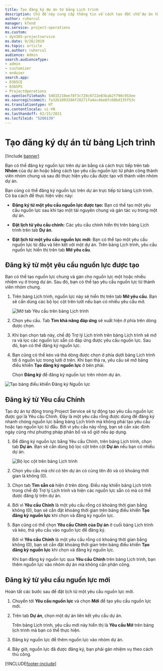 ```yaml
---
title: Tạo đăng ký dự án từ bảng Lịch trình
description: Chủ đề này cung cấp thông tin về cách tạo đặt chỗ dự án từ bảng lịch trình.
author: ruhercul
manager: kfend
ms.service: project-operations
ms.custom:
- dyn365-projectservice
ms.date: 9/26/2019
ms.topic: article
ms.author: ruhercul
audience: Admin
search.audienceType:
- admin
- customizer
- enduser
search.app:
- D365CE
- D365PS
- ProjectOperations
ms.openlocfilehash: 5d815210ee78f3c728c0722e03bab2f790c953ee
ms.sourcegitcommit: fa32b1893286f20271fa4ec4be8fc68bd135f53c
ms.translationtype: HT
ms.contentlocale: vi-VN
ms.lasthandoff: 02/15/2021
ms.locfileid: "5286139"
---
```

# <a name="create-a-project-booking-from-the-schedule-board"></a>Tạo đăng ký dự án từ bảng Lịch trình

[!include [banner](../includes/psa-now-project-operations.md)]

Bạn có thể đăng ký nguồn lực trên dự án bằng cả cách trực tiếp trên tab **Nhóm** của dự án hoặc bằng cách tạo yêu cầu nguồn lực từ phân công thành viên nhóm chung và sau đó thực hiện yêu cầu được tạo với thành viên nhóm dự án.

Bạn cũng có thể đăng ký nguồn lực trên dự án trực tiếp từ bảng Lịch trình. Có ba cách để thực hiện việc này:

- **Đăng ký từ một yêu cầu nguồn lực được tạo:** Bạn có thể tạo một yêu cầu nguồn lực sau khi tạo một tài nguyên chung và gán tác vụ trong một dự án.

- **Đặt lịch từ yêu cầu chính:** Các yêu cầu chính hiển thị trên bảng Lịch trình trên tab **Dự án**. 

- **Đặt lịch từ một yêu cầu nguồn lực mới:** Bạn có thể tạo một yêu cầu nguồn lực từ đầu và liên kết với một dự án. Trên bảng Lịch trình, yêu cầu nguồn lực hiển thị trên tab **Mở yêu cầu**.

## <a name="book-from-a-generated-resource-requirement"></a>Đăng ký từ một yêu cầu nguồn lực được tạo

Bạn có thể tạo nguồn lực chung và gán cho nguồn lực một hoặc nhiều nhiệm vụ ở trong dự án. Sau đó, bạn có thể tạo yêu cầu nguồn lực từ thành viên nhóm chung. 

1.  Trên bảng Lịch trình, nguồn lực này sẽ hiển thị trên tab **Mở yêu cầu**. Bạn sẽ cần dùng các bộ lọc cột trên lưới nếu bạn có nhiều yêu cầu mở. 

    ![Mở tab Yêu cầu trên bảng Lịch trình](media/FAQ-Project-Booking-Schedule-Board-1.png "Ảnh chụp màn hình khi đăng ký và bảng phân công")

2. Chọn yêu cầu. Tab **Tìm khả năng đáp ứng** sẽ xuất hiện ở phía trên dòng được chọn.
 
3. Khi bạn chọn tab này, chế độ Trợ lý Lịch trình trên bảng Lịch trình sẽ mở ra và lọc các nguồn lực sẵn có đáp ứng được yêu cầu nguồn lực. Sau đó, bạn có thể đăng ký nguồn lực.

4. Bạn cũng có thể kéo và thả dòng được chọn ở phía dưới bảng Lịch trình tới ô nguồn lực trong lưới ở trên. Khi bạn thả ra, yêu cầu sẽ mở bảng điều khiển **Tạo đăng ký nguồn lực** ở bên phải.

    Chọn **Đăng ký** để đăng ký nguồn lực trên nhóm dự án.

![Tạo bảng điều khiển Đăng ký Nguồn lực](media/FAQ-Project-Booking-Schedule-Board-6.png "")
 

## <a name="book-from-the-primary-requirement"></a>Đăng ký từ Yêu cầu Chính

Tạo dự án tự động trong Project Service sẽ tự động tạo yêu cầu nguồn lực được gọi là Yêu cầu Chính. Đây là một yêu cầu rỗng được dùng để đăng ký nhanh chóng nguồn lực bằng bảng Lịch trình mà không phải tạo yêu cầu hoặc tạo nguồn lực từ đầu. Bởi vì yêu cầu này rỗng, bạn sẽ cần xác định ngày cũng như phương pháp phân bổ và số giờ nếu áp dụng. 

1. Để đăng ký nguồn lực bằng Yêu cầu Chính, trên bảng Lịch trình, chọn tab **Dự án**. Bạn sẽ cần dùng bộ lọc cột trên cột **Dự án** nếu bạn có nhiều dự án.

   ![Bộ lọc cột trên bảng Lịch trình](media/FAQ-Project-Booking-Schedule-Board-2.png "Ảnh chụp màn hình khi đăng ký và bảng phân công")

2. Chọn yêu cầu mà chỉ có tên dự án có cùng tên đó và có khoảng thời gian là không (0).

3. Chọn tab **Tìm sẵn có** hiện ở trên dòng. Điều này khiến bảng Lịch trình trong chế độ Trợ lý Lịch trình và hiện các nguồn lực sẵn có mà có thể được đăng lý trên dự án.

4. Bởi vì **Yêu cầu Chính** là một yêu cầu rỗng có khoảng thời gian bằng không (0), bạn sẽ cần đặt khoảng thời gian trên bảng điều khiển **Tạo đăng ký nguồn lực** khi chọn và đăng ký nguồn lực.

5. Bạn cũng có thể chọn **Yêu cầu Chính của Dự án** ở cuối bảng Lịch trình và kéo, thả yêu cầu vào nguồn lực để đăng ký.
 
    Bởi vì **Yêu cầu Chính** là một yêu cầu rỗng có khoảng thời gian bằng không (0), bạn sẽ cần đặt khoảng thời gian trên bảng điều khiển **Tạo đăng ký nguồn lực** khi chọn và đăng ký nguồn lực.
 
    Khi bạn đăng ký nguồn lực qua **Yêu cầu Chính** trên bảng Lịch trình, bạn thêm nguồn lực vào nhóm dự án mà không cần phân công.
 
## <a name="book-from-a-new-resource-requirement"></a>Đăng ký từ yêu cầu nguồn lực mới
Hoàn tất các bước sau để đặt lịch từ một yêu cầu nguồn lực mới. 

1. Chuyển tới **Yêu cầu nguồn lực** và chọn **Mới** để tạo yêu cầu nguồn lực mới.

2. Trên tab **Dự án**, chọn một dự án liên kết yêu cầu dự án.
 
    Trên bảng Lịch trình, yêu cầu mới này hiển thị là **Yêu cầu Mở** trên bảng lịch trình mà bạn có thể thực hiện.

3. Đăng ký nguồn lực để thêm nguồn lực vào nhóm dự án.

4. Bây giờ, nguồn lực đã được đăng ký, bạn phải gán nhiệm vụ theo cách thủ công.



[!INCLUDE[footer-include](../includes/footer-banner.md)]